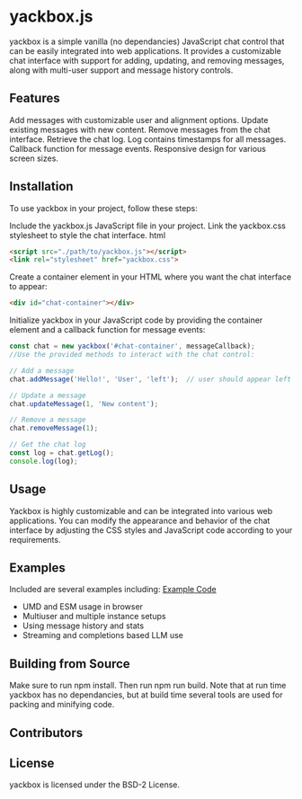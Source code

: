 # yackbox.js 
yackbox is a simple vanilla (no dependancies) JavaScript chat control that can be easily integrated into web applications. It provides a customizable chat interface with support for adding, updating, and removing messages, along with multi-user support and message history controls.

## Features
Add messages with customizable user and alignment options.
Update existing messages with new content.
Remove messages from the chat interface.
Retrieve the chat log.  Log contains timestamps for all messages.
Callback function for message events.
Responsive design for various screen sizes.

## Installation
To use yackbox in your project, follow these steps:

Include the yackbox.js JavaScript file in your project.
Link the yackbox.css stylesheet to style the chat interface.
html

```html
<script src="./path/to/yackbox.js"></script>
<link rel="stylesheet" href="yackbox.css">
```

Create a container element in your HTML where you want the chat interface to appear:
```html
<div id="chat-container"></div>
```

Initialize yackbox in your JavaScript code by providing the container element and a callback function for message events:
```javascript
const chat = new yackbox('#chat-container', messageCallback);
//Use the provided methods to interact with the chat control:

// Add a message
chat.addMessage('Hello!', 'User', 'left');  // user should appear left or right justified

// Update a message
chat.updateMessage(1, 'New content');

// Remove a message
chat.removeMessage(1);

// Get the chat log
const log = chat.getLog();
console.log(log);
```

## Usage
Yackbox is highly customizable and can be integrated into various web applications. You can modify the appearance and behavior of the chat interface by adjusting the CSS styles and JavaScript code according to your requirements.


## Examples
Included are several examples including:
[Example Code](./examples/index.html)
* UMD and ESM usage in browser
* Multiuser and multiple instance setups
* Using message history and stats
* Streaming and completions based LLM use

## Building from Source
Make sure to run npm install.  Then run npm run build.
Note that at run time yackbox has no dependancies, but at build time several tools are used for packing and minifying code.

## Contributors

## License
yackbox is licensed under the BSD-2 License.

